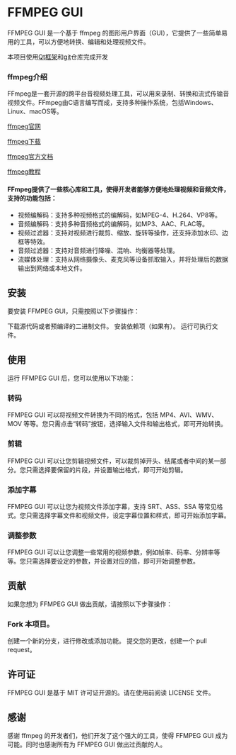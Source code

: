 # FFMPEG GUI
FFMPEG GUI 是一个基于 ffmpeg 的图形用户界面（GUI），它提供了一些简单易用的工具，可以方便地转换、编辑和处理视频文件。

本项目使用[Qt框架](/Qt.md)和[git](/git-command.md)仓库完成开发


### ffmpeg介绍
FFmpeg是一套开源的跨平台音视频处理工具，可以用来录制、转换和流式传输音视频文件。FFmpeg由C语言编写而成，支持多种操作系统，包括Windows、Linux、macOS等。

[ffmpeg官网](https://www.ffmpeg.org/)

[ffmpeg下载](https://ffmpeg.org/download.html)

[ffmpeg官方文档](http://ffmpeg.org/ffmpeg-all.html)

[ffmpeg教程](https://www.wikiwand.com/en/FFmpeg)

#### FFmpeg提供了一些核心库和工具，使得开发者能够方便地处理视频和音频文件，支持的功能包括：

* 视频编解码：支持多种视频格式的编解码，如MPEG-4、H.264、VP8等。
* 音频编解码：支持多种音频格式的编解码，如MP3、AAC、FLAC等。
* 视频过滤器：支持对视频进行裁剪、缩放、旋转等操作，还支持添加水印、边框等特效。
* 音频过滤器：支持对音频进行降噪、混响、均衡器等处理。
* 流媒体处理：支持从网络摄像头、麦克风等设备抓取输入，并将处理后的数据输出到网络或本地文件。


## 安装
要安装 FFMPEG GUI，只需按照以下步骤操作：

下载源代码或者预编译的二进制文件。
安装依赖项（如果有）。
运行可执行文件。
## 使用
运行 FFMPEG GUI 后，您可以使用以下功能：

### 转码
FFMPEG GUI 可以将视频文件转换为不同的格式，包括 MP4、AVI、WMV、MOV 等等。您只需点击“转码”按钮，选择输入文件和输出格式，即可开始转换。

### 剪辑
FFMPEG GUI 可以让您剪辑视频文件，可以裁剪掉开头、结尾或者中间的某一部分。您只需选择要保留的片段，并设置输出格式，即可开始剪辑。

### 添加字幕
FFMPEG GUI 可以让您为视频文件添加字幕，支持 SRT、ASS、SSA 等常见格式。您只需选择字幕文件和视频文件，设定字幕位置和样式，即可开始添加字幕。

### 调整参数
FFMPEG GUI 可以让您调整一些常用的视频参数，例如帧率、码率、分辨率等等。您只需选择要设定的参数，并设置对应的值，即可开始调整参数。

## 贡献
如果您想为 FFMPEG GUI 做出贡献，请按照以下步骤操作：

### Fork 本项目。
创建一个新的分支，进行修改或添加功能。
提交您的更改，创建一个 pull request。
## 许可证
FFMPEG GUI 是基于 MIT 许可证开源的。请在使用前阅读 LICENSE 文件。

## 感谢
感谢 ffmpeg 的开发者们，他们开发了这个强大的工具，使得 FFMPEG GUI 成为可能。同时也感谢所有为 FFMPEG GUI 做出过贡献的人。
